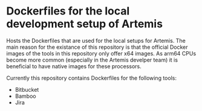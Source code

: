 # Dockerfiles for the local development setup of Artemis
Hosts the Dockerfiles that are used for the local setups for Artemis.
The main reason for the existance of this repository is that the official Docker images of the tools in this repository only offer x64 images. As arm64 CPUs become more common (especially in the Artemis develper team) it is beneficial to have native images for these processors.

Currently this repository contains Dockerfiles for the following tools:

- Bitbucket
- Bamboo
- Jira
